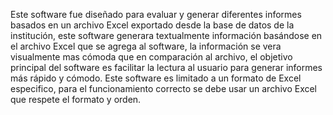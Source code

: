 Este software fue diseñado para evaluar y generar diferentes informes basados en un archivo Excel 
exportado desde la base de datos de la institución, este software generara textualmente información 
basándose en el archivo Excel que se agrega al software, la información se vera visualmente mas cómoda 
que en comparación al archivo, el objetivo principal del software es facilitar la lectura al usuario para 
generar informes más rápido y cómodo. 
Este software es limitado a un formato de Excel especifico, para el funcionamiento correcto se debe usar un 
archivo Excel que respete el formato y orden.
